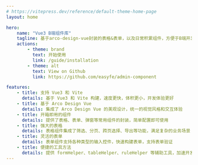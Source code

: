 ```yaml
---
# https://vitepress.dev/reference/default-theme-home-page
layout: home

hero:
    name: "Vue3 B端组件库"
    tagline: 基于arco-design-vue封装的表格&表单，以及日常积累组件，方便于B端开发。
    actions:
        - theme: brand
          text: 开始使用
          link: /guide/installation
        - theme: alt
          text: View on Github
          link: https://github.com/easyfe/admin-component

features:
    - title: 支持 Vue3 和 Vite
      details: 基于 Vue3 和 Vite 构建，速度更快，体积更小，开发体验更好
    - title: 基于 Arco Design Vue
      details: 集成了 Arco Design Vue 的美观设计，统一的视觉风格和交互体验
    - title: 开箱即用的组件
      details: 提供了表格、表单、弹窗等常用组件的封装，简单配置即可使用
    - title: 强大的表格
      details: 表格组件集成了筛选、分页、跨页选择、导出等功能，满足复杂的业务场景
    - title: 灵活的表单
      details: 表单组件支持各种类型的输入控件，快速构建表单，支持表单验证
    - title: 便捷的工具方法
      details: 提供 formHelper、tableHelper、ruleHelper 等辅助工具，加速开发流程
---
```

